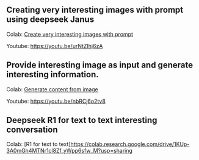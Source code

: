 ## Creating very interesting images with prompt using deepseek Janus

   Colab: [Create very interesting images with prompt](https://colab.research.google.com/drive/1hYcv9058Zz7FJKvE8ETMlBU39gD_WP6h?usp=sharing)
   
   Youtube: https://youtu.be/urNtZIhj6zA

## Provide interesting image as input and generate interesting information.

   Colab: [Generate content from image](https://colab.research.google.com/drive/1LG2kvgWxG1nkq_rtdLQh0FOm0xmJCt7Q?usp=sharing)
   
   Youtube: https://youtu.be/nbRCj6o2tv8
   
## Deepseek R1 for text to text interesting conversation

   Colab: [R1 for text to text]https://colab.research.google.com/drive/1KUp-3A0mGh4MTNr1cl8Zf_yWpp6sfw_M?usp=sharing
